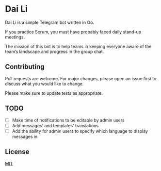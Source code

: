 # Dai Li

Dai Li is a simple Telegram bot written in Go.

If you practice Scrum, you must have probably faced daily stand-up meetings.

The mission of this bot is to help teams in keeping everyone aware of the team’s landscape and progress in the group chat.

## Contributing
Pull requests are welcome. For major changes, please open an issue first to discuss what you would like to change.

Please make sure to update tests as appropriate.

## TODO

- [ ] Make time of notifications to be editable by admin users
- [ ] Add messages' and templates' translations
- [ ] Add the ability for admin users to specify which language to display messages in

## License
[MIT](/LICENSE.md)
